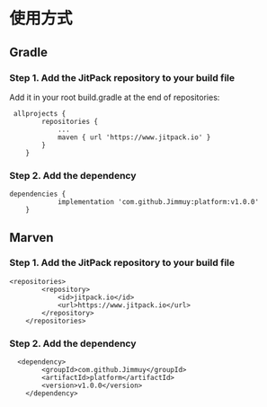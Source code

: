 # 使用方式

## Gradle

### Step 1. Add the JitPack repository to your build file
Add it in your root build.gradle at the end of repositories:
```
 allprojects {
		repositories {
			...
			maven { url 'https://www.jitpack.io' }
		}
	}
```
	
### Step 2. Add the dependency
```
dependencies {
	        implementation 'com.github.Jimmuy:platform:v1.0.0'
	}
```
## Marven
### Step 1. Add the JitPack repository to your build file
```
<repositories>
		<repository>
		    <id>jitpack.io</id>
		    <url>https://www.jitpack.io</url>
		</repository>
	</repositories>
```
### Step 2. Add the dependency
```
  <dependency>
	    <groupId>com.github.Jimmuy</groupId>
	    <artifactId>platform</artifactId>
	    <version>v1.0.0</version>
	</dependency>
```
